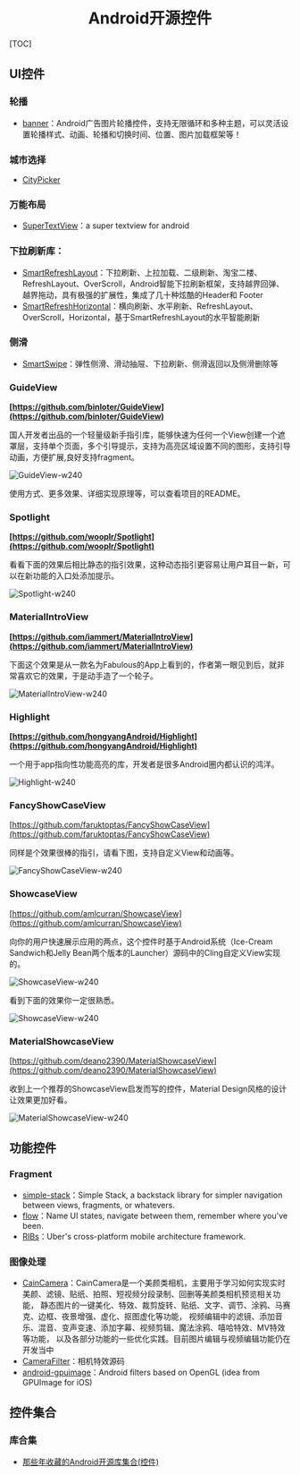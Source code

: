 <h1 align="center">Android开源控件</h1>

[TOC]


## UI控件

### 轮播

- [banner](https://github.com/youth5201314/banner)：Android广告图片轮播控件，支持无限循环和多种主题，可以灵活设置轮播样式、动画、轮播和切换时间、位置、图片加载框架等！



### 城市选择

- [CityPicker](https://github.com/zaaach/CityPicker)



### 万能布局

- [SuperTextView](https://github.com/lygttpod/SuperTextView)：a super textview for android



### 下拉刷新库：

- [SmartRefreshLayout](https://github.com/scwang90/SmartRefreshLayout)：下拉刷新、上拉加载、二级刷新、淘宝二楼、RefreshLayout、OverScroll，Android智能下拉刷新框架，支持越界回弹、越界拖动，具有极强的扩展性，集成了几十种炫酷的Header和 Footer
- [SmartRefreshHorizontal](https://github.com/scwang90/SmartRefreshHorizontal)：横向刷新、水平刷新、RefreshLayout、OverScroll，Horizontal，基于SmartRefreshLayout的水平智能刷新



### 侧滑

* [SmartSwipe](https://github.com/luckybilly/SmartSwipe)：弹性侧滑、滑动抽屉、下拉刷新、侧滑返回以及侧滑删除等



### GuideView

**[https://github.com/binIoter/GuideView](https://github.com/binIoter/GuideView)**

国人开发者出品的一个轻量级新手指引库，能够快速为任何一个View创建一个遮罩层，支持单个页面，多个引导提示，支持为高亮区域设置不同的图形，支持引导动画，方便扩展,良好支持fragment。

![GuideView-w240](https://diycode.b0.upaiyun.com/photo/2017/e90bb8c58d5603b11714b4e6f3d01be6.png)

使用方式、更多效果、详细实现原理等，可以查看项目的README。



### Spotlight

**[https://github.com/wooplr/Spotlight](https://github.com/wooplr/Spotlight)**

看看下面的效果后相比静态的指引效果，这种动态指引更容易让用户耳目一新，可以在新功能的入口处添加提示。

![Spotlight-w240](https://diycode.b0.upaiyun.com/photo/2017/602655b94fa451820d33a7b98f923503.gif)



### MaterialIntroView

**[https://github.com/iammert/MaterialIntroView](https://github.com/iammert/MaterialIntroView)**

下面这个效果是从一款名为Fabulous的App上看到的，作者第一眼见到后，就非常喜欢它的效果，于是动手造了一个轮子。

![MaterialIntroView-w240](https://diycode.b0.upaiyun.com/photo/2017/481565db050c9b740f1337fb29e4c93d.gif)



### Highlight

**[https://github.com/hongyangAndroid/Highlight](https://github.com/hongyangAndroid/Highlight)**

一个用于app指向性功能高亮的库，开发者是很多Android圈内都认识的鸿洋。

![Highlight-w240](https://diycode.b0.upaiyun.com/photo/2017/7d97601ac5466562103b26ad2b084626.gif)



### FancyShowCaseView

[https://github.com/faruktoptas/FancyShowCaseView](https://github.com/faruktoptas/FancyShowCaseView)

同样是个效果很棒的指引，请看下图，支持自定义View和动画等。

![FancyShowCaseView-w240](https://diycode.b0.upaiyun.com/photo/2017/fb3ca0baa452e7682219d2322ce6472d.gif)



### ShowcaseView

[https://github.com/amlcurran/ShowcaseView](https://github.com/amlcurran/ShowcaseView)

向你的用户快速展示应用的两点，这个控件时基于Android系统（Ice-Cream Sandwich和Jelly Bean两个版本的Launcher）源码中的Cling自定义View实现的。

![ShowcaseView-w240](https://diycode.b0.upaiyun.com/photo/2017/604401d0454277349b6b5e475cf8cdd7.png)

看到下面的效果你一定很熟悉。

![ShowcaseView-w240](https://diycode.b0.upaiyun.com/photo/2017/70999a9ff7e1bb9dcf27e2435a2e61fe.png)



### MaterialShowcaseView

[https://github.com/deano2390/MaterialShowcaseView](https://github.com/deano2390/MaterialShowcaseView)

收到上一个推荐的ShowcaseView启发而写的控件，Material Design风格的设计让效果更加好看。

![MaterialShowcaseView-w240](https://diycode.b0.upaiyun.com/photo/2017/4119ffb7ddb8a0066df50ef8a4bf2fd7.gif)





## 功能控件

### Fragment

* [simple-stack](https://github.com/Zhuinden/simple-stack)：Simple Stack, a backstack library for simpler navigation between views, fragments, or whatevers.
* [flow](https://github.com/square/flow)：Name UI states, navigate between them, remember where you've been.
* [RIBs](https://github.com/uber/RIBs)：Uber's cross-platform mobile architecture framework.



### 图像处理

- [CainCamera](https://github.com/CainKernel/CainCamera)：CainCamera是一个美颜类相机，主要用于学习如何实现实时美颜、滤镜、贴纸、拍照、短视频分段录制、回删等美颜类相机预览相关功能， 静态图片的一键美化、特效、裁剪旋转、贴纸、文字、调节、涂鸦、马赛克、边框、夜景增强、虚化、抠图虚化等功能， 视频编辑中的滤镜、添加音乐、混音、变声变速、添加字幕、视频剪辑、魔法涂鸦、嘻哈特效、MV特效等功能， 以及各部分功能的一些优化实践。目前图片编辑与视频编辑功能仍在开发当中
- [CameraFilter](https://github.com/nekocode/CameraFilter)：相机特效源码
- [android-gpuimage](https://github.com/cats-oss/android-gpuimage)：Android filters based on OpenGL (idea from GPUImage for iOS)





## 控件集合

### 库合集

* [那些年收藏的Android开源库集合(控件)](https://www.jianshu.com/p/3baddcf948af)

